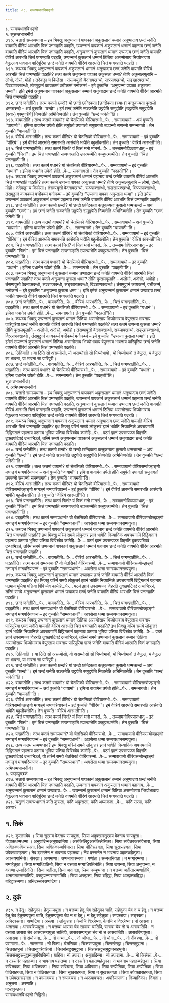 ```yaml
---
title: ०८. सम्मप्पधानविभङ्गो

---
```

८. सम्मप्पधानविभङ्गो  
१. सुत्तन्तभाजनीयं  
३९०. चत्तारो सम्मप्पधाना – इध भिक्खु अनुप्पन्‍नानं पापकानं अकुसलानं धम्मानं अनुप्पादाय छन्दं जनेति वायमति वीरियं आरभति चित्तं पग्गण्हाति पदहति, उप्पन्‍नानं पापकानं अकुसलानं धम्मानं पहानाय छन्दं जनेति वायमति वीरियं आरभति चित्तं पग्गण्हाति पदहति, अनुप्पन्‍नानं कुसलानं धम्मानं उप्पादाय छन्दं जनेति वायमति वीरियं आरभति चित्तं पग्गण्हाति पदहति, उप्पन्‍नानं कुसलानं धम्मानं ठितिया असम्मोसाय भिय्योभावाय वेपुल्‍लाय भावनाय पारिपूरिया छन्दं जनेति वायमति वीरियं आरभति चित्तं पग्गण्हाति पदहति।  
३९१. कथञ्‍च भिक्खु अनुप्पन्‍नानं पापकानं अकुसलानं धम्मानं अनुप्पादाय छन्दं जनेति वायमति वीरियं आरभति चित्तं पग्गण्हाति पदहति? तत्थ कतमे अनुप्पन्‍ना पापका अकुसला धम्मा? तीणि अकुसलमूलानि – लोभो, दोसो, मोहो। तदेकट्ठा च किलेसा। तंसम्पयुत्तो वेदनाक्खन्धो, सञ्‍ञाक्खन्धो, सङ्खारक्खन्धो, विञ्‍ञाणक्खन्धो, तंसमुट्ठानं कायकम्मं वचीकम्मं मनोकम्मं – इमे वुच्‍चन्ति ‘‘अनुप्पन्‍ना पापका अकुसला धम्मा’’। इति इमेसं अनुप्पन्‍नानं पापकानं अकुसलानं धम्मानं अनुप्पादाय छन्दं जनेति वायमति वीरियं आरभति चित्तं पग्गण्हाति पदहति।  
३९२. छन्दं जनेतीति। तत्थ कतमो छन्दो? यो छन्दो छन्दिकता [छन्दीकता (स्या॰)] कत्तुकम्यता कुसलो धम्मच्छन्दो – अयं वुच्‍चति ‘‘छन्दो’’। इमं छन्दं जनेति सञ्‍जनेति उट्ठपेति समुट्ठपेति [उट्ठापेति समुट्ठापेति (स्या॰) एवमुपरिपि] निब्बत्तेति अभिनिब्बत्तेति। तेन वुच्‍चति ‘‘छन्दं जनेती’’ति।  
३९३. वायमतीति। तत्थ कतमो वायामो? यो चेतसिको वीरियारम्भो…पे॰… सम्मावायामो – अयं वुच्‍चति ‘‘वायामो’’। इमिना वायामेन उपेतो होति समुपेतो उपागतो समुपागतो उपपन्‍नो सम्पन्‍नो समन्‍नागतो। तेन वुच्‍चति ‘‘वायमती’’ति।  
३९४. वीरियं आरभतीति। तत्थ कतमं वीरियं? यो चेतसिको वीरियारम्भो…पे॰… सम्मावायामो – इदं वुच्‍चति ‘‘वीरियं’’। इमं वीरियं आरभति समारभति आसेवति भावेति बहुलीकरोति। तेन वुच्‍चति ‘‘वीरियं आरभती’’ति।  
३९५. चित्तं पग्गण्हातीति। तत्थ कतमं चित्तं? यं चित्तं मनो मानसं…पे॰… तज्‍जामनोविञ्‍ञाणधातु – इदं वुच्‍चति ‘‘चित्तं’’। इमं चित्तं पग्गण्हाति सम्पग्गण्हाति उपत्थम्भेति पच्‍चुपत्थम्भेति। तेन वुच्‍चति ‘‘चित्तं पग्गण्हाती’’ति।  
३९६. पदहतीति। तत्थ कतमं पधानं? यो चेतसिको वीरियारम्भो…पे॰… सम्मावायामो – इदं वुच्‍चति ‘‘पधानं’’। इमिना पधानेन उपेतो होति…पे॰… समन्‍नागतो। तेन वुच्‍चति ‘‘पदहती’’ति।  
३९७. कथञ्‍च भिक्खु उप्पन्‍नानं पापकानं अकुसलानं धम्मानं पहानाय छन्दं जनेति वायमति वीरियं आरभति चित्तं पग्गण्हाति पदहति? तत्थ कतमे उप्पन्‍ना पापका अकुसला धम्मा? तीणि अकुसलमूलानि – लोभो, दोसो, मोहो। तदेकट्ठा च किलेसा। तंसम्पयुत्तो वेदनाक्खन्धो, सञ्‍ञाक्खन्धो, सङ्खारक्खन्धो, विञ्‍ञाणक्खन्धो, तंसमुट्ठानं कायकम्मं वचीकम्मं मनोकम्मं – इमे वुच्‍चन्ति ‘‘उप्पन्‍ना पापका अकुसला धम्मा’’। इति इमेसं उप्पन्‍नानं पापकानं अकुसलानं धम्मानं पहानाय छन्दं जनेति वायमति वीरियं आरभति चित्तं पग्गण्हाति पदहति।  
३९८. छन्दं जनेतीति। तत्थ कतमो छन्दो? यो छन्दो छन्दिकता कत्तुकम्यता कुसलो धम्मच्छन्दो – अयं वुच्‍चति ‘‘छन्दो’’। इमं छन्दं जनेति सञ्‍जनेति उट्ठपेति समुट्ठपेति निब्बत्तेति अभिनिब्बत्तेति। तेन वुच्‍चति ‘‘छन्दं जनेती’’ति।  
३९९. वायमतीति। तत्थ कतमो वायामो? यो चेतसिको वीरियारम्भो…पे॰… सम्मावायामो – अयं वुच्‍चति ‘‘वायामो’’। इमिना वायामेन उपेतो होति…पे॰… समन्‍नागतो। तेन वुच्‍चति ‘‘वायमती’’ति।  
४००. वीरियं आरभतीति। तत्थ कतमं वीरियं? यो चेतसिको वीरियारम्भो…पे॰… सम्मावायामो – इदं वुच्‍चति ‘‘वीरियं’’। इमं वीरियं आरभति समारभति आसेवति भावेति बहुलीकरोति। तेन वुच्‍चति ‘‘वीरियं आरभती’’ति।  
४०१. चित्तं पग्गण्हातीति। तत्थ कतमं चित्तं? यं चित्तं मनो मानसं…पे॰… तज्‍जामनोविञ्‍ञाणधातु – इदं वुच्‍चति ‘‘चित्तं’’। इमं चित्तं पग्गण्हाति सम्पग्गण्हाति उपत्थम्भेति पच्‍चुपत्थम्भेति। तेन वुच्‍चति ‘‘चित्तं पग्गण्हाती’’ति।  
४०२. पदहतीति। तत्थ कतमं पधानं? यो चेतसिको वीरियारम्भो…पे॰… सम्मावायामो – इदं वुच्‍चति ‘‘पधानं’’। इमिना पधानेन उपेतो होति…पे॰… समन्‍नागतो। तेन वुच्‍चति ‘‘पदहती’’ति।  
४०३. कथञ्‍च भिक्खु अनुप्पन्‍नानं कुसलानं धम्मानं उप्पादाय छन्दं जनेति वायमति वीरियं आरभति चित्तं पग्गण्हाति पदहति? तत्थ कतमे अनुप्पन्‍ना कुसला धम्मा? तीणि कुसलमूलानि – अलोभो, अदोसो, अमोहो। तंसम्पयुत्तो वेदनाक्खन्धो, सञ्‍ञाक्खन्धो, सङ्खारक्खन्धो, विञ्‍ञाणक्खन्धो। तंसमुट्ठानं कायकम्मं, वचीकम्मं, मनोकम्मं – इमे वुच्‍चन्ति ‘‘अनुप्पन्‍ना कुसला धम्मा’’। इति इमेसं अनुप्पन्‍नानं कुसलानं धम्मानं उप्पादाय छन्दं जनेति वायमति वीरियं आरभति चित्तं पग्गण्हाति पदहति।  
४०४. छन्दं जनेतीति…पे॰… वायमतीति…पे॰… वीरियं आरभतीति…पे॰… चित्तं पग्गण्हातीति…पे॰… पदहतीति। तत्थ कतमं पधानं? यो चेतसिको वीरियारम्भो …पे॰… सम्मावायामो – इदं वुच्‍चति ‘‘पधानं’’। इमिना पधानेन उपेतो होति…पे॰… समन्‍नागतो। तेन वुच्‍चति ‘‘पदहती’’ति।  
४०५. कथञ्‍च भिक्खु उप्पन्‍नानं कुसलानं धम्मानं ठितिया असम्मोसाय भिय्योभावाय वेपुल्‍लाय भावनाय पारिपूरिया छन्दं जनेति वायमति वीरियं आरभति चित्तं पग्गण्हाति पदहति? तत्थ कतमे उप्पन्‍ना कुसला धम्मा? तीणि कुसलमूलानि – अलोभो, अदोसो, अमोहो। तंसम्पयुत्तो वेदनाक्खन्धो, सञ्‍ञाक्खन्धो, सङ्खारक्खन्धो, विञ्‍ञाणक्खन्धो , तंसमुट्ठानं कायकम्मं वचीकम्मं मनोकम्मं – इमे वुच्‍चन्ति ‘‘उप्पन्‍ना कुसला धम्मा’’। इति इमेसं उप्पन्‍नानं कुसलानं धम्मानं ठितिया असम्मोसाय भिय्योभावाय वेपुल्‍लाय भावनाय पारिपूरिया छन्दं जनेति वायमति वीरियं आरभति चित्तं पग्गण्हाति पदहति।  
४०६. ठितियाति। या ठिति सो असम्मोसो, यो असम्मोसो सो भिय्योभावो , यो भिय्योभावो तं वेपुल्‍लं, यं वेपुल्‍लं सा भावना, या भावना सा पारिपूरी।  
४०७. छन्दं जनेतीति…पे॰… वायमतीति…पे॰… वीरियं आरभतीति…पे॰… चित्तं पग्गण्हातीति…पे॰… पदहतीति। तत्थ कतमं पधानं? यो चेतसिको वीरियारम्भो…पे॰… सम्मावायामो – इदं वुच्‍चति ‘‘पधानं’’। इमिना पधानेन उपेतो होति…पे॰… समन्‍नागतो। तेन वुच्‍चति ‘‘पदहती’’ति।  
सुत्तन्तभाजनीयं।  
२. अभिधम्मभाजनीयं  
४०८. चत्तारो सम्मप्पधाना – इध भिक्खु अनुप्पन्‍नानं पापकानं अकुसलानं धम्मानं अनुप्पादाय छन्दं जनेति वायमति वीरियं आरभति चित्तं पग्गण्हाति पदहति, उप्पन्‍नानं पापकानं अकुसलानं धम्मानं पहानाय छन्दं जनेति वायमति वीरियं आरभति चित्तं पग्गण्हाति पदहति, अनुप्पन्‍नानं कुसलानं धम्मानं उप्पादाय छन्दं जनेति वायमति वीरियं आरभति चित्तं पग्गण्हाति पदहति, उप्पन्‍नानं कुसलानं धम्मानं ठितिया असम्मोसाय भिय्योभावाय वेपुल्‍लाय भावनाय पारिपूरिया छन्दं जनेति वायमति वीरियं आरभति चित्तं पग्गण्हाति पदहति।  
४०९. कथञ्‍च भिक्खु अनुप्पन्‍नानं पापकानं अकुसलानं धम्मानं अनुप्पादाय छन्दं जनेति वायमति वीरियं आरभति चित्तं पग्गण्हाति पदहति? इध भिक्खु यस्मिं समये लोकुत्तरं झानं भावेति निय्यानिकं अपचयगामिं दिट्ठिगतानं पहानाय पठमाय भूमिया पत्तिया विविच्‍चेव कामेहि…पे॰… पठमं झानं उपसम्पज्‍ज विहरति दुक्खपटिपदं दन्धाभिञ्‍ञं, तस्मिं समये अनुप्पन्‍नानं पापकानं अकुसलानं धम्मानं अनुप्पादाय छन्दं जनेति वायमति वीरियं आरभति चित्तं पग्गण्हाति पदहति।  
४१०. छन्दं जनेतीति। तत्थ कतमो छन्दो? यो छन्दो छन्दिकता कत्तुकम्यता कुसलो धम्मच्छन्दो – अयं वुच्‍चति ‘‘छन्दो’’। इमं छन्दं जनेति सञ्‍जनेति उट्ठपेति समुट्ठपेति निब्बत्तेति अभिनिब्बत्तेति। तेन वुच्‍चति ‘‘छन्दं जनेती’’ति।  
४११. वायमतीति। तत्थ कतमो वायामो? यो चेतसिको वीरियारम्भो…पे॰… सम्मावायामो वीरियसम्बोज्झङ्गो मग्गङ्गं मग्गपरियापन्‍नं – अयं वुच्‍चति ‘‘वायामो’’। इमिना वायामेन उपेतो होति समुपेतो उपागतो समुपागतो उपपन्‍नो सम्पन्‍नो समन्‍नागतो। तेन वुच्‍चति ‘‘वायमती’’ति।  
४१२. वीरियं आरभतीति। तत्थ कतमं वीरियं? यो चेतसिको वीरियारम्भो…पे॰… सम्मावायामो वीरियसम्बोज्झङ्गो मग्गङ्गं मग्गपरियापन्‍नं – इदं वुच्‍चति ‘‘वीरियं’’। इमं वीरियं आरभति समारभति आसेवति भावेति बहुलीकरोति। तेन वुच्‍चति ‘‘वीरियं आरभती’’ति।  
४१३. चित्तं पग्गण्हातीति। तत्थ कतमं चित्तं? यं चित्तं मनो मानसं…पे॰… तज्‍जामनोविञ्‍ञाणधातु – इदं वुच्‍चति ‘‘चित्तं’’। इमं चित्तं पग्गण्हाति सम्पग्गण्हाति उपत्थम्भेति पच्‍चुपत्थम्भेति। तेन वुच्‍चति ‘‘चित्तं पग्गण्हाती’’ति।  
४१४. पदहतीति। तत्थ कतमं सम्मप्पधानं? यो चेतसिको वीरियारम्भो…पे॰… सम्मावायामो वीरियसम्बोज्झङ्गो मग्गङ्गं मग्गपरियापन्‍नं – इदं वुच्‍चति ‘‘सम्मप्पधानं’’। अवसेसा धम्मा सम्मप्पधानसम्पयुत्ता।  
४१५. कथञ्‍च भिक्खु उप्पन्‍नानं पापकानं अकुसलानं धम्मानं पहानाय छन्दं जनेति वायमति वीरियं आरभति चित्तं पग्गण्हाति पदहति? इध भिक्खु यस्मिं समये लोकुत्तरं झानं भावेति निय्यानिकं अपचयगामिं दिट्ठिगतानं पहानाय पठमाय भूमिया पत्तिया विविच्‍चेव कामेहि…पे॰… पठमं झानं उपसम्पज्‍ज विहरति दुक्खपटिपदं दन्धाभिञ्‍ञं, तस्मिं समये उप्पन्‍नानं पापकानं अकुसलानं धम्मानं पहानाय छन्दं जनेति वायमति वीरियं आरभति चित्तं पग्गण्हाति पदहति।  
४१६. छन्दं जनेतीति…पे॰… वायमतीति…पे॰… वीरियं आरभतीति…पे॰… चित्तं पग्गण्हातीति…पे॰… पदहतीति। तत्थ कतमं सम्मप्पधानं? यो चेतसिको वीरियारम्भो…पे॰… सम्मावायामो वीरियसम्बोज्झङ्गो मग्गङ्गं मग्गपरियापन्‍नं – इदं वुच्‍चति ‘‘सम्मप्पधानं’’। अवसेसा धम्मा सम्मप्पधानसम्पयुत्ता।  
४१७. कथञ्‍च भिक्खु अनुप्पन्‍नानं कुसलानं धम्मानं उप्पादाय छन्दं जनेति वायमति वीरियं आरभति चित्तं पग्गण्हाति पदहति? इध भिक्खु यस्मिं समये लोकुत्तरं झानं भावेति निय्यानिकं अपचयगामिं दिट्ठिगतानं पहानाय पठमाय भूमिया पत्तिया विविच्‍चेव कामेहि…पे॰… पठमं झानं उपसम्पज्‍ज विहरति दुक्खपटिपदं दन्धाभिञ्‍ञं, तस्मिं समये अनुप्पन्‍नानं कुसलानं धम्मानं उप्पादाय छन्दं जनेति वायमति वीरियं आरभति चित्तं पग्गण्हाति पदहति।  
४१८. छन्दं जनेतीति…पे॰… वायमतीति…पे॰… वीरियं आरभतीति…पे॰… चित्तं पग्गण्हातीति…पे॰… पदहतीति। तत्थ कतमं सम्मप्पधानं? यो चेतसिको वीरियारम्भो …पे॰… सम्मावायामो वीरियसम्बोज्झङ्गो मग्गङ्गं मग्गपरियापन्‍नं – इदं वुच्‍चति ‘‘सम्मप्पधानं’’। अवसेसा धम्मा सम्मप्पधानसम्पयुत्ता।  
४१९. कथञ्‍च भिक्खु उप्पन्‍नानं कुसलानं धम्मानं ठितिया असम्मोसाय भिय्योभावाय वेपुल्‍लाय भावनाय पारिपूरिया छन्दं जनेति वायमति वीरियं आरभति चित्तं पग्गण्हाति पदहति? इध भिक्खु यस्मिं समये लोकुत्तरं झानं भावेति निय्यानिकं अपचयगामिं दिट्ठिगतानं पहानाय पठमाय भूमिया पत्तिया विविच्‍चेव कामेहि…पे॰… पठमं झानं उपसम्पज्‍ज विहरति दुक्खपटिपदं दन्धाभिञ्‍ञं, तस्मिं समये उप्पन्‍नानं कुसलानं धम्मानं ठितिया असम्मोसाय भिय्योभावाय वेपुल्‍लाय भावनाय पारिपूरिया छन्दं जनेति वायमति वीरियं आरभति चित्तं पग्गण्हाति पदहति।  
४२०. ठितियाति । या ठिति सो असम्मोसो, यो असम्मोसो सो भिय्योभावो, यो भिय्योभावो तं वेपुल्‍लं, यं वेपुल्‍लं सा भावना, या भावना सा पारिपूरी।  
४२१. छन्दं जनेतीति। तत्थ कतमो छन्दो? यो छन्दो छन्दिकता कत्तुकम्यता कुसलो धम्मच्छन्दो – अयं वुच्‍चति ‘‘छन्दो’’। इमं छन्दं जनेति सञ्‍जनेति उट्ठपेति समुट्ठपेति निब्बत्तेति अभिनिब्बत्तेति। तेन वुच्‍चति ‘‘छन्दं जनेती’’ति।  
४२२. वायमतीति। तत्थ कतमो वायामो? यो चेतसिको वीरियारम्भो…पे॰… सम्मावायामो वीरियसम्बोज्झङ्गो मग्गङ्गं मग्गपरियापन्‍नं – अयं वुच्‍चति ‘‘वायामो’’। इमिना वायामेन उपेतो होति…पे॰… समन्‍नागतो। तेन वुच्‍चति ‘‘वायमती’’ति।  
४२३. वीरियं आरभतीति। तत्थ कतमं वीरियं? यो चेतसिको वीरियारम्भो…पे॰… सम्मावायामो वीरियसम्बोज्झङ्गो मग्गङ्गं मग्गपरियापन्‍नं – इदं वुच्‍चति ‘‘वीरियं’’। इमं वीरियं आरभति समारभति आसेवति भावेति बहुलीकरोति। तेन वुच्‍चति ‘‘वीरियं आरभती’’ति।  
४२४. चित्तं पग्गण्हातीति। तत्थ कतमं चित्तं? यं चित्तं मनो मानसं…पे॰… तज्‍जामनोविञ्‍ञाणधातु – इदं वुच्‍चति ‘‘चित्तं’’। इमं चित्तं पग्गण्हाति सम्पग्गण्हाति उपत्थम्भेति पच्‍चुपत्थम्भेति। तेन वुच्‍चति ‘‘चित्तं पग्गण्हाती’’ति।  
४२५. पदहतीति। तत्थ कतमं सम्मप्पधानं? यो चेतसिको वीरियारम्भो…पे॰… सम्मावायामो वीरियसम्बोज्झङ्गो मग्गङ्गं मग्गपरियापन्‍नं – इदं वुच्‍चति ‘‘सम्मप्पधानं’’। अवसेसा धम्मा सम्मप्पधानसम्पयुत्ता।  
४२६. तत्थ कतमं सम्मप्पधानं? इध भिक्खु यस्मिं समये लोकुत्तरं झानं भावेति निय्यानिकं अपचयगामिं दिट्ठिगतानं पहानाय पठमाय भूमिया पत्तिया विविच्‍चेव कामेहि…पे॰… पठमं झानं उपसम्पज्‍ज विहरति दुक्खपटिपदं दन्धाभिञ्‍ञं, यो तस्मिं समये चेतसिको वीरियारम्भो…पे॰… सम्मावायामो वीरियसम्बोज्झङ्गो मग्गङ्गं मग्गपरियापन्‍नं – इदं वुच्‍चति ‘‘सम्मप्पधानं’’। अवसेसा धम्मा सम्मप्पधानसम्पयुत्ता।  
अभिधम्मभाजनीयं।  
३. पञ्हापुच्छकं  
४२७. चत्तारो सम्मप्पधाना – इध भिक्खु अनुप्पन्‍नानं पापकानं अकुसलानं धम्मानं अनुप्पादाय छन्दं जनेति वायमति वीरियं आरभति चित्तं पग्गण्हाति पदहति, उप्पन्‍नानं पापकानं अकुसलानं धम्मानं पहानाय…पे॰… अनुप्पन्‍नानं कुसलानं धम्मानं उप्पादाय…पे॰… उप्पन्‍नानं कुसलानं धम्मानं ठितिया असम्मोसाय भिय्योभावाय वेपुल्‍लाय भावनाय पारिपूरिया छन्दं जनेति वायमति वीरियं आरभति चित्तं पग्गण्हाति पदहति।  
४२८. चतुन्‍नं सम्मप्पधानानं कति कुसला, कति अकुसला, कति अब्याकता…पे॰… कति सरणा, कति अरणा?  


## १. तिकं

४२९. कुसलायेव । सिया सुखाय वेदनाय सम्पयुत्ता, सिया अदुक्खमसुखाय वेदनाय सम्पयुत्ता। विपाकधम्मधम्मा । अनुपादिन्‍नअनुपादानिया। असंकिलिट्ठअसंकिलेसिका। सिया सवितक्‍कसविचारा, सिया अवितक्‍कविचारमत्ता, सिया अवितक्‍कअविचारा। सिया पीतिसहगता, सिया सुखसहगता, सिया उपेक्खासहगता। नेव दस्सनेन न भावनाय पहातब्बा। नेव दस्सनेन न भावनाय पहातब्बहेतुका। अपचयगामिनो। सेक्खा। अप्पमाणा। अप्पमाणारम्मणा। पणीता। सम्मत्तनियता। न मग्गारम्मणा। मग्गहेतुका। सिया मग्गाधिपतिनो, सिया न वत्तब्बा मग्गाधिपतिनोति। सिया उप्पन्‍ना, सिया अनुप्पन्‍ना, न वत्तब्बा उप्पादिनोति। सिया अतीता, सिया अनागता, सिया पच्‍चुप्पन्‍ना। न वत्तब्बा अतीतारम्मणातिपि, अनागतारम्मणातिपि, पच्‍चुप्पन्‍नारम्मणातिपि। सिया अज्झत्ता, सिया बहिद्धा, सिया अज्झत्तबहिद्धा। बहिद्धारम्मणा। अनिदस्सनअप्पटिघा।  


## २. दुकं

४३०. न हेतू। सहेतुका। हेतुसम्पयुत्ता। न वत्तब्बा हेतू चेव सहेतुका चाति, सहेतुका चेव न च हेतू। न वत्तब्बा हेतू चेव हेतुसम्पयुत्ता चाति, हेतुसम्पयुत्ता चेव न च हेतू। न हेतू सहेतुका। सप्पच्‍चया। सङ्खता। अनिदस्सना। अप्पटिघा। अरूपा । लोकुत्तरा। केनचि विञ्‍ञेय्या, केनचि न विञ्‍ञेय्या। नो आसवा। अनासवा। आसवविप्पयुत्ता। न वत्तब्बा आसवा चेव सासवा चातिपि, सासवा चेव नो च आसवातिपि। न वत्तब्बा आसवा चेव आसवसम्पयुत्ता चातिपि, आसवसम्पयुत्ता चेव नो च आसवातिपि। आसवविप्पयुत्ता। अनासवा। नो संयोजना…पे॰… नो गन्था…पे॰… नो ओघा…पे॰… नो योगा…पे॰… नो नीवरणा…पे॰… नो परामासा…पे॰… सारम्मणा। नो चित्ता। चेतसिका। चित्तसम्पयुत्ता। चित्तसंसट्ठा। चित्तसमुट्ठाना। चित्तसहभुनो। चित्तानुपरिवत्तिनो। चित्तसंसट्ठसमुट्ठाना। चित्तसंसट्ठसमुट्ठानसहभुनो। चित्तसंसट्ठसमुट्ठानानुपरिवत्तिनो। बाहिरा। नो उपादा। अनुपादिन्‍ना। नो उपादाना…पे॰… नो किलेसा…पे॰… न दस्सनेन पहातब्बा। न भावनाय पहातब्बा। न दस्सनेन पहातब्बहेतुका। न भावनाय पहातब्बहेतुका। सिया सवितक्‍का, सिया अवितक्‍का । सिया सविचारा, सिया अविचारा। सिया सप्पीतिका, सिया अप्पीतिका। सिया पीतिसहगता, सिया न पीतिसहगता। सिया सुखसहगता, सिया न सुखसहगता। सिया उपेक्खासहगता, सिया न उपेक्खासहगता। न कामावचरा। न रूपावचरा। न अरूपावचरा। अपरियापन्‍ना। निय्यानिका। नियता। अनुत्तरा। अरणाति।  
पञ्हापुच्छकं।  
सम्मप्पधानविभङ्गो निट्ठितो।  